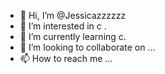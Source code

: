 - 👋 Hi, I’m @Jessicazzzzzz
- 👀 I’m interested in c .
- 🌱 I’m currently learning c.
- 💞️ I’m looking to collaborate on ...
- 📫 How to reach me ...

<!---
Jessicazzzzzz/Jessicazzzzzz is a ✨ special ✨ repository because its `README.md` (this file) appears on your GitHub profile.
You can click the Preview link to take a look at your changes.
--->
